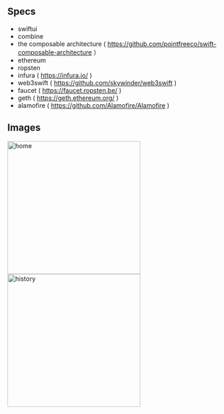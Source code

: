 ## Specs

- swiftui
- combine
- the composable architecture ( https://github.com/pointfreeco/swift-composable-architecture ）
- ethereum
- ropsten
- infura ( https://infura.io/ )
- web3swift ( https://github.com/skywinder/web3swift )
- faucet ( https://faucet.ropsten.be/ )
- geth ( https://geth.ethereum.org/ )
- alamofire ( https://github.com/Alamofire/Alamofire )

## Images
<img width="300" alt="home" src="https://user-images.githubusercontent.com/2268288/149966864-36eccade-b7c1-45dd-8c05-b15664ed1226.png"> <img width="300" alt="history" src="https://user-images.githubusercontent.com/2268288/150085117-557524f9-d0ad-42a4-8606-9839c610096f.png">
